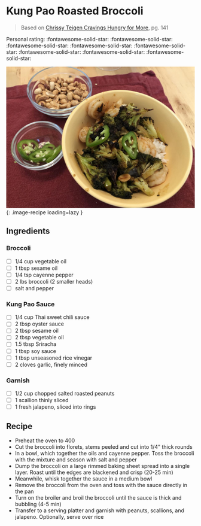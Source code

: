 # Kung Pao Roasted Broccoli

> Based on [Chrissy Teigen Cravings Hungry for More], pg. 141

  [Chrissy Teigen Cravings Hungry for More]: https://www.penguinrandomhouse.com/books/553580/cravings-hungry-for-more-by-chrissy-teigen-with-adeena-sussman/

<!-- {cts} rating=5; (User can specify rating on scale of 1-5) -->
Personal rating: :fontawesome-solid-star: :fontawesome-solid-star: :fontawesome-solid-star: :fontawesome-solid-star: :fontawesome-solid-star: :fontawesome-solid-star: :fontawesome-solid-star: :fontawesome-solid-star:
<!-- {cte} -->

<!-- {cts} name_image=kung_pao_roasted_broccoli.jpeg; (User can specify image name) -->
![kung_pao_roasted_broccoli.jpeg](./kung_pao_roasted_broccoli.jpeg){: .image-recipe loading=lazy }
<!-- {cte} -->

## Ingredients

### Broccoli

* [ ] 1/4 cup vegetable oil
* [ ] 1 tbsp sesame oil
* [ ] 1/4 tsp cayenne pepper
* [ ] 2 lbs broccoli (2 smaller heads)
* [ ] salt and pepper

### Kung Pao Sauce

* [ ] 1/4 cup Thai sweet chili sauce
* [ ] 2 tbsp oyster sauce
* [ ] 2 tbsp sesame oil
* [ ] 2 tbsp vegetable oil
* [ ] 1.5 tbsp Sriracha
* [ ] 1 tbsp soy sauce
* [ ] 1 tbsp unseasoned rice vinegar
* [ ] 2 cloves garlic, finely minced

### Garnish

* [ ] 1/2 cup chopped salted roasted peanuts
* [ ] 1 scallion thinly sliced
* [ ] 1 fresh jalapeno, sliced into rings

## Recipe

* Preheat the oven to 400
* Cut the broccoli into florets, stems peeled and cut into 1/4" thick rounds
* In a bowl, which together the oils and cayenne pepper. Toss the broccoli with the mixture and season with salt and pepper
* Dump the broccoli on a large rimmed baking sheet spread into a single layer. Roast until the edges are blackened and crisp (20-25 min)
* Meanwhile, whisk together the sauce in a medium bowl
* Remove the broccoli from the oven and toss with the sauce directly in the pan
* Turn on the broiler and broil the broccoli until the sauce is thick and bubbling (4-5 min)
* Transfer to a serving platter and garnish with peanuts, scallions, and jalapeno. Optionally, serve over rice
